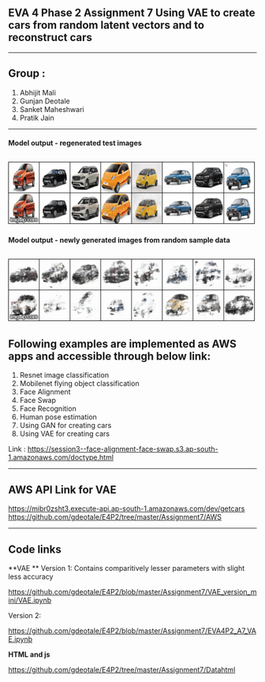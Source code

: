 
## EVA 4 Phase 2 Assignment 7 Using VAE to create cars from random latent vectors and to reconstruct cars
------------------------------------------------------------------------------------------------------------

## Group : 
1. Abhijit Mali
2. Gunjan Deotale
3. Sanket Maheshwari
4. Pratik Jain

------------------------------------------------------------------------------------------------------------

#### Model output - regenerated test images

![](https://github.com/gdeotale/E4P2/blob/master/Assignment7/ReadmeImages/reconstruction.gif)
------------------------------------------------------------------------------------------------------------

#### Model output - newly generated images from random sample data

![](https://github.com/gdeotale/E4P2/blob/master/Assignment7/ReadmeImages/new_generation.gif)
------------------------------------------------------------------------------------------------------------

## Following examples are implemented as AWS apps and accessible through below link:
1. Resnet image classification
2. Mobilenet flying object classification
3. Face Alignment
4. Face Swap
5. Face Recognition
6. Human pose estimation
7. Using GAN for creating cars
8. Using VAE for creating cars

Link : https://session3--face-alignment-face-swap.s3.ap-south-1.amazonaws.com/doctype.html

------------------------------------------------------------------------------------------------------------

## AWS API Link for VAE

https://mibr0zsht3.execute-api.ap-south-1.amazonaws.com/dev/getcars
https://github.com/gdeotale/E4P2/tree/master/Assignment7/AWS

-----------------------------------------------------------------------------------------------------------------------------
## Code links
**VAE **
Version 1:
Contains comparitively lesser parameters with slight less accuracy

https://github.com/gdeotale/E4P2/blob/master/Assignment7/VAE_version_mini/VAE.ipynb

Version 2:

https://github.com/gdeotale/E4P2/blob/master/Assignment7/EVA4P2_A7_VAE.ipynb

**HTML and js**

https://github.com/gdeotale/E4P2/tree/master/Assignment7/Datahtml
